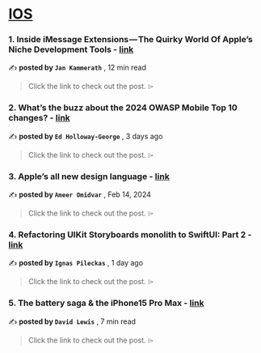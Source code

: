 
<h1><a href=https://medium.com/tag/ios/recommended target="_blank" rel="noopener noreferrer">IOS</a></h1>
<h3>1. Inside iMessage Extensions — The Quirky World Of Apple’s Niche Development Tools - <a href=https://medium.com/@jankammerath/inside-imessage-extensions-the-quirky-world-of-apples-niche-development-tools-32520fc1f5a7?source=tag_recommended_feed---------0-84----------ios----------dbb86369_9fb2_4db5_8f6d_c6c53ae00105------- target="_blank" rel="noopener noreferrer">link</a></h3>

✍️ **posted by `Jan Kammerath`** <date> , 12 min read</date>

<blockquote>Click the link to check out the post. ⌲</blockquote>

<h3>2. What’s the buzz about the 2024 OWASP Mobile Top 10 changes? - <a href=https://medium.com/proandroiddev/whats-the-buzz-about-the-2024-owasp-mobile-top-10-changes-83c93f765bd3?source=tag_recommended_feed---------1-107----------ios----------dbb86369_9fb2_4db5_8f6d_c6c53ae00105------- target="_blank" rel="noopener noreferrer">link</a></h3>

✍️ **posted by `Ed Holloway-George`** <date> , 3 days ago</date>

<blockquote>Click the link to check out the post. ⌲</blockquote>

<h3>3. Apple’s all new design language - <a href=https://medium.com/design-bootcamp/apples-all-new-design-language-986cdc4c29b4?source=tag_recommended_feed---------2-85----------ios----------dbb86369_9fb2_4db5_8f6d_c6c53ae00105------- target="_blank" rel="noopener noreferrer">link</a></h3>

✍️ **posted by `Ameer Omidvar`** <date> , Feb 14, 2024</date>

<blockquote>Click the link to check out the post. ⌲</blockquote>

<h3>4. Refactoring UIKit Storyboards monolith to SwiftUI: Part 2 - <a href=https://medium.com/@iPile/refactoring-uikit-storyboards-monolith-to-swiftui-part-2-783acb7c11e8?source=tag_recommended_feed---------3-84----------ios----------dbb86369_9fb2_4db5_8f6d_c6c53ae00105------- target="_blank" rel="noopener noreferrer">link</a></h3>

✍️ **posted by `Ignas Pileckas`** <date> , 1 day ago</date>

<blockquote>Click the link to check out the post. ⌲</blockquote>

<h3>5. The battery saga & the iPhone15 Pro Max - <a href=https://medium.com/macoclock/the-battery-saga-the-iphone15-pro-max-f621bb9bc8b2?source=tag_recommended_feed---------4-107----------ios----------dbb86369_9fb2_4db5_8f6d_c6c53ae00105------- target="_blank" rel="noopener noreferrer">link</a></h3>

✍️ **posted by `David Lewis`** <date> , 7 min read</date>

<blockquote>Click the link to check out the post. ⌲</blockquote>

